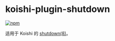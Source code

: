 # koishi-plugin-shutdown

[![npm](https://img.shields.io/npm/v/koishi-plugin-shutdown?style=flat-square)](https://www.npmjs.com/package/koishi-plugin-shutdown)

适用于 Koishi 的 [shutdown(8)](https://www.freedesktop.org/software/systemd/man/shutdown.html)。
